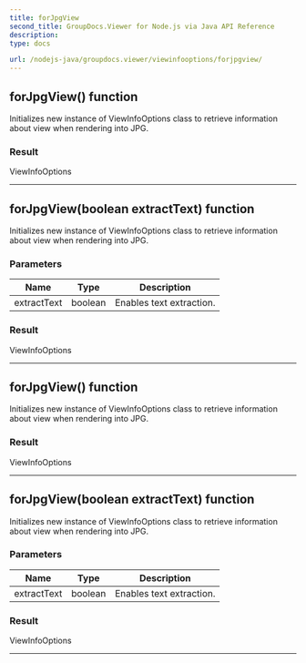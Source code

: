 ```yaml
---
title: forJpgView
second_title: GroupDocs.Viewer for Node.js via Java API Reference
description: 
type: docs

url: /nodejs-java/groupdocs.viewer/viewinfooptions/forjpgview/
---
```


## forJpgView()  function
Initializes new instance of  ViewInfoOptions class to retrieve information about view when rendering into JPG.

### Result
ViewInfoOptions


---


## forJpgView(boolean extractText)  function
Initializes new instance of  ViewInfoOptions class to retrieve information about view when rendering into JPG.

### Parameters

| Name | Type | Description |
| --- | --- | --- |
| extractText | boolean | Enables text extraction. |

### Result
ViewInfoOptions


---


## forJpgView()  function
Initializes new instance of  ViewInfoOptions class to retrieve information about view when rendering into JPG.

### Result
ViewInfoOptions


---


## forJpgView(boolean extractText)  function
Initializes new instance of  ViewInfoOptions class to retrieve information about view when rendering into JPG.

### Parameters

| Name | Type | Description |
| --- | --- | --- |
| extractText | boolean | Enables text extraction. |

### Result
ViewInfoOptions


---


